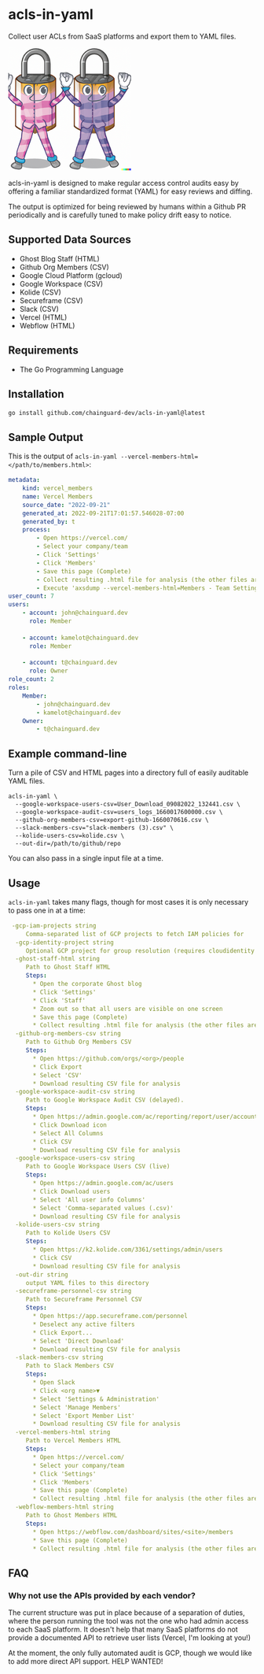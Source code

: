 # acls-in-yaml

Collect user ACLs from SaaS platforms and export them to YAML files.

![acls-in-yaml](images/logo-small.png?raw=true "acls-in-yaml logo")

acls-in-yaml is designed to make regular access control audits easy by
offering a familiar standardized format (YAML) for easy reviews and diffing.

The output is optimized for being reviewed by humans within a Github PR periodically
and is carefully tuned to make policy drift easy to notice.

## Supported Data Sources

* Ghost Blog Staff (HTML)
* Github Org Members (CSV)
* Google Cloud Platform (gcloud)
* Google Workspace (CSV)
* Kolide (CSV)
* Secureframe (CSV)
* Slack (CSV)
* Vercel (HTML)
* Webflow (HTML)

## Requirements

* The Go Programming Language

## Installation

```shell
go install github.com/chainguard-dev/acls-in-yaml@latest
```

## Sample Output

This is the output of `acls-in-yaml --vercel-members-html=</path/to/members.html>`:

```yaml
metadata:
    kind: vercel_members
    name: Vercel Members
    source_date: "2022-09-21"
    generated_at: 2022-09-21T17:01:57.546028-07:00
    generated_by: t
    process:
        - Open https://vercel.com/
        - Select your company/team
        - Click 'Settings'
        - Click 'Members'
        - Save this page (Complete)
        - Collect resulting .html file for analysis (the other files are not necessary)
        - Execute 'axsdump --vercel-members-html=Members - Team Settings – Dashboard – Vercel.html'
user_count: 7
users:
    - account: john@chainguard.dev
      role: Member

    - account: kamelot@chainguard.dev
      role: Member

    - account: t@chainguard.dev
      role: Owner
role_count: 2
roles:
    Member:
        - john@chainguard.dev
        - kamelot@chainguard.dev
    Owner:
        - t@chainguard.dev
```

## Example command-line

Turn a pile of CSV and HTML pages into a directory full of easily auditable YAML files.

```shell
acls-in-yaml \
  --google-workspace-users-csv=User_Download_09082022_132441.csv \
  --google-workspace-audit-csv=users_logs_1660017600000.csv \
  --github-org-members-csv=export-github-1660070616.csv \
  --slack-members-csv="slack-members (3).csv" \
  --kolide-users-csv=kolide.csv \
  --out-dir=/path/to/github/repo
```

You can also pass in a single input file at a time.

## Usage

`acls-in-yaml` takes many flags, though for most cases it is only necessary to pass one in at a time:

```yaml
 -gcp-iam-projects string
     Comma-separated list of GCP projects to fetch IAM policies for
  -gcp-identity-project string
     Optional GCP project for group resolution (requires cloudidentity API)
  -ghost-staff-html string
     Path to Ghost Staff HTML
     Steps:
       * Open the corporate Ghost blog
       * Click 'Settings'
       * Click 'Staff'
       * Zoom out so that all users are visible on one screen
       * Save this page (Complete)
       * Collect resulting .html file for analysis (the other files are not necessary)
  -github-org-members-csv string
     Path to Github Org Members CSV
     Steps:
       * Open https://github.com/orgs/<org>/people
       * Click Export
       * Select 'CSV'
       * Download resulting CSV file for analysis
  -google-workspace-audit-csv string
     Path to Google Workspace Audit CSV (delayed).
     Steps:
       * Open https://admin.google.com/ac/reporting/report/user/accounts
       * Click Download icon
       * Select All Columns
       * Click CSV
       * Download resulting CSV file for analysis
  -google-workspace-users-csv string
     Path to Google Workspace Users CSV (live)
     Steps:
       * Open https://admin.google.com/ac/users
       * Click Download users
       * Select 'All user info Columns'
       * Select 'Comma-separated values (.csv)'
       * Download resulting CSV file for analysis
  -kolide-users-csv string
     Path to Kolide Users CSV
     Steps:
       * Open https://k2.kolide.com/3361/settings/admin/users
       * Click CSV
       * Download resulting CSV file for analysis
  -out-dir string
     output YAML files to this directory
  -secureframe-personnel-csv string
     Path to Secureframe Personnel CSV
     Steps:
       * Open https://app.secureframe.com/personnel
       * Deselect any active filters
       * Click Export...
       * Select 'Direct Download'
       * Download resulting CSV file for analysis
  -slack-members-csv string
     Path to Slack Members CSV
     Steps:
       * Open Slack
       * Click <org name>▼
       * Select 'Settings & Administration'
       * Select 'Manage Members'
       * Select 'Export Member List'
       * Download resulting CSV file for analysis
  -vercel-members-html string
     Path to Vercel Members HTML
     Steps:
       * Open https://vercel.com/
       * Select your company/team
       * Click 'Settings'
       * Click 'Members'
       * Save this page (Complete)
       * Collect resulting .html file for analysis (the other files are not necessary)
  -webflow-members-html string
     Path to Ghost Members HTML
     Steps:
       * Open https://webflow.com/dashboard/sites/<site>/members
       * Save this page (Complete)
       * Collect resulting .html file for analysis (the other files are not necessary)
```

## FAQ

### Why not use the APIs provided by each vendor?

The current structure was put in place because of a separation of duties, where the person running the tool was not the one who had admin access to each SaaS platform. It doesn't help that many SaaS platforms do not provide a documented API to retrieve user lists (Vercel, I'm looking at you!)

At the moment, the only fully automated audit is GCP, though we would like to add more direct API support. HELP WANTED!

